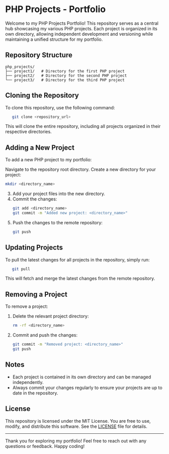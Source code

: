 # PHP Projects - Portfolio

Welcome to my PHP Projects Portfolio! This repository serves as a central hub showcasing my various PHP projects. Each project is organized in its own directory, allowing independent development and versioning while maintaining a unified structure for my portfolio.

## Repository Structure

```
php_projects/
├── project1/   # Directory for the first PHP project
├── project2/   # Directory for the second PHP project
└── project3/   # Directory for the third PHP project
```

## Cloning the Repository

To clone this repository, use the following command:

```bash
   git clone <repository_url>
```

This will clone the entire repository, including all projects organized in their respective directories.

## Adding a New Project

To add a new PHP project to my portfolio:

Navigate to the repository root directory.
Create a new directory for your project:
   ```bash
   mkdir <directory_name>
   ```
3. Add your project files into the new directory.
4. Commit the changes:
   ```bash
   git add <directory_name>
   git commit -m "Added new project: <directory_name>"

   ```
4. Push the changes to the remote repository:
   ```bash
   git push
   ```

## Updating Projects

To pull the latest changes for all projects in the repository, simply run:

```bash
   git pull
```
This will fetch and merge the latest changes from the remote repository.

## Removing a Project

To remove a project:

1. Delete the relevant project directory:
   ```bash
   rm -rf <directory_name>
   ```
2. Commit and push the changes:
   ```bash
   git commit -m "Removed project: <directory_name>"
   git push

   ```

## Notes

- Each project is contained in its own directory and can be managed independently.
- Always commit your changes regularly to ensure your projects are up to date in the repository.


## License

This repository is licensed under the MIT License. You are free to use, modify, and distribute this software. See the [LICENSE](LICENSE) file for details.

---

Thank you for exploring my portfolio! Feel free to reach out with any questions or feedback. Happy coding!
